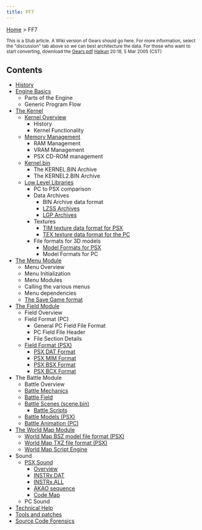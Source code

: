 ```yaml
---
title: FF7
---
```


[Home](/Main%20Page.md) > FF7

<small> This is a Stub article. A Wiki version of Gears should go here.
For more information, select the "discussion" tab above so we can best
architecture the data. For those who want to start converting, download
the [Gears pdf][] [Halkun][] 20:18, 5 Mar 2005 (CST) </small>

  

## Contents

-   [History][]
-   [Engine Basics][]
    -   Parts of the Engine
    -   Generic Program Flow
-   [The Kernel][]
    -   [Kernel Overview][]
        -   History
        -   Kernel Functionality
    -   [Memory Management][]
        -   RAM Management
        -   VRAM Management
        -   PSX CD-ROM management
    -   [Kernel.bin][]
        -   The KERNEL.BIN Archive
        -   The KERNEL2.BIN Archive
    -   [Low Level Libraries][]
        -   PC to PSX comparison
        -   Data Archives
            -   BIN Archive data format
            -   [LZSS Archives][]
            -   [LGP Archives][]
        -   Textures
            -   [TIM texture data format for PSX][]
            -   [TEX texture data format for the PC][]
        -   File formats for 3D models
            -   [Model Formats for PSX][]
            -   Model Formats for PC
-   [The Menu Module][]
    -   Menu Overview
    -   Menu Initialization
    -   Menu Modules
    -   Calling the various menus
    -   Menu dependencies
    -   [The Save Game format][]
-   [The Field Module][]
    -   Field Overview
    -   Field Format (PC)
        -   General PC Field File Format
        -   PC Field File Header
        -   File Section Details
    -   [Field Format (PSX)][]
        -   [PSX DAT Format][]
        -   [PSX MIM Format][]
        -   [PSX BSX Format][]
        -   [PSX BCX Format][]
-   The Battle Module
    -   Battle Overview
    -   [Battle Mechanics][]
    -   [Battle Field][]
    -   [Battle Scenes (scene.bin)][]
        -   [Battle Scripts][]
    -   [Battle Models (PSX)][]
    -   [Battle Animation (PC)][]
-   [The World Map Module][]
    -   [World Map BSZ model file format (PSX)][]
    -   [World Map TXZ file format (PSX)][]
    -   [World Map Script Engine][]
-   Sound
    -   [PSX Sound][]
        -   [Overview][]
        -   [INSTRx.DAT][]
        -   [INSTRx.ALL][]
        -   [AKAO sequence][]
        -   [Code Map][]
    -   PC Sound
-   [Technical Help][]
-   [Tools and patches][]
-   [Source Code Forensics][]

  [Gears pdf]: https://wiki.ffrtt.ru/gears.pdf
  [Halkun]: /User:Halkun.md "wikilink"
  [History]: /FF7/History.md "wikilink"
  [Engine Basics]: /FF7/Engine%20basics.md "wikilink"
  [The Kernel]: /FF7/Kernel.md "wikilink"
  [Kernel Overview]: /FF7/Kernel/Overview.md "wikilink"
  [Memory Management]: /FF7/Kernel/Memory%20management.md "wikilink"
  [Kernel.bin]: /FF7/Kernel/Kernel.bin.md "wikilink"
  [Low Level Libraries]: /FF7/Kernel/Low%20level%20libraries.md "wikilink"
  [LZSS Archives]: /FF7/LZSS%20format.md "wikilink"
  [LGP Archives]: /FF7/LGP%20format.md "wikilink"
  [TIM texture data format for PSX]: /PSX/TIM%20format.md "wikilink"
  [TEX texture data format for the PC]: /FF7/TEX%20format.md "wikilink"
  [Model Formats for PSX]: /FF7/Kernel/Low%20level%20libraries.md#Model%20formats%20for%20PSX
    "wikilink"
  [The Menu Module]: /FF7/Menu%20Module.md "wikilink"
  [The Save Game format]: /FF7/Savemap.md "wikilink"
  [The Field Module]: /FF7/Field%20Module.md "wikilink"
  [Field Format (PSX)]: /FF7/Field%20Module.md#Field%20Format%20.28PSX.29
    "wikilink"
  [PSX DAT Format]: /FF7/Field%20Module.md#PSX%20DAT%20Format "wikilink"
  [PSX MIM Format]: /FF7/Field%20Module.md#PSX%20MIM%20Format "wikilink"
  [PSX BSX Format]: /FF7/Field%20Module.md#PSX%20BSX%20Format "wikilink"
  [PSX BCX Format]: /FF7/Field%20Module.md#PSX%20BCX%20Format "wikilink"
  [Battle Mechanics]: /FF7/Battle/Battle%20Mechanics.md "wikilink"
  [Battle Field]: /FF7/Battle/Battle%20Field.md "wikilink"
  [Battle Scenes (scene.bin)]: /FF7/Battle/Battle%20Scenes.md "wikilink"
  [Battle Scripts]: /FF7/Battle/Battle%20Scenes/Battle%20Script.md "wikilink"
  [Battle Models (PSX)]: /FF7/Playstation%20Battle%20Model%20Format.md "wikilink"
  [Battle Animation (PC)]: /FF7/Battle/Battle%20Animation%20(PC).md "wikilink"
  [The World Map Module]: /FF7/WorldMap%20Module.md "wikilink"
  [World Map BSZ model file format (PSX)]: /FF7/World%20Map/BSZ.md "wikilink"
  [World Map TXZ file format (PSX)]: /FF7/World%20Map/TXZ.md "wikilink"
  [World Map Script Engine]: /FF7/WorldMap%20Module/Script.md "wikilink"
  [PSX Sound]: /FF7/PSX/PSX%20Sound.md "wikilink"
  [Overview]: /FF7/PSX/Sound/Overview.md "wikilink"
  [INSTRx.DAT]: /FF7/PSX/Sound/INSTRx.DAT.md "wikilink"
  [INSTRx.ALL]: /FF7/PSX/Sound/INSTRx.ALL.md "wikilink"
  [AKAO sequence]: /FF7/PSX/Sound/AKAO%20sequence.md "wikilink"
  [Code Map]: /FF7/PSX/Sound/Code%20Map.md "wikilink"
  [Technical Help]: /FF7/Technical.md "wikilink"
  [Tools and patches]: /FF7/Technical/Customising.md "wikilink"
  [Source Code Forensics]: /FF7/Technical/Source.md "wikilink"
